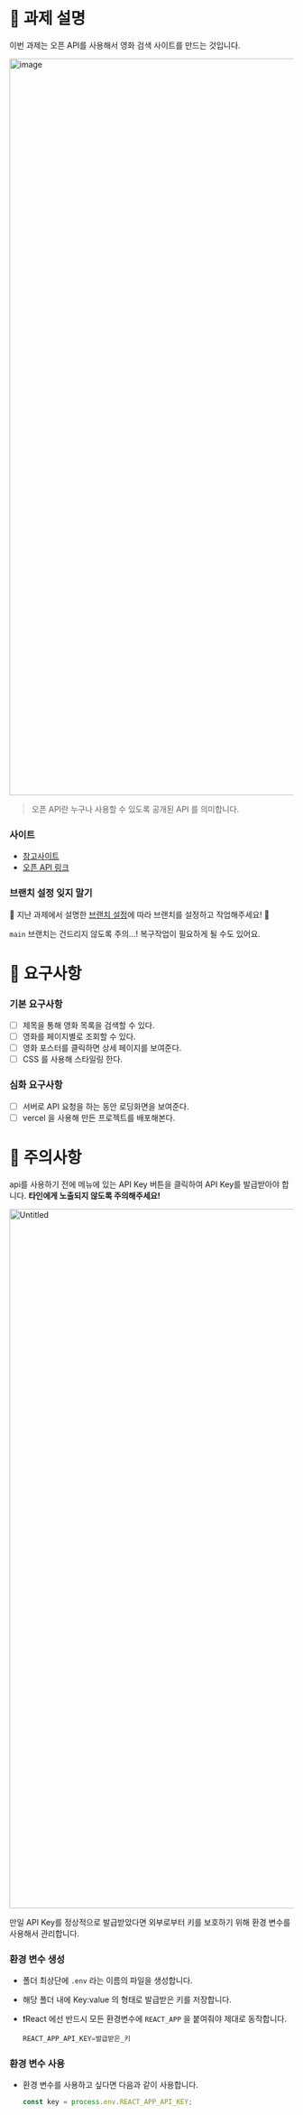 # 🍿 과제 설명
이번 과제는 오픈 API를 사용해서 영화 검색 사이트를 만드는 것입니다. 

<img width="1306" alt="image" src="https://github.com/Likelion-PNU-FE/React_Movie_Search/assets/80307321/bc1e1f52-837e-4e6f-8bda-4adb50f8bed3">

> 오픈 API란 누구나 사용할 수 있도록 공개된 API 를 의미합니다.

### 사이트
- [참고사이트](https://fedc-4-11-vue-rose.vercel.app)
- [오픈 API 링크](https://omdbapi.com)


### 브랜치 설정 잊지 말기
🚨 지난 과제에서 설명한 [브랜치 설정](https://github.com/Likelion-PNU-FE/React_Basic/blob/main/README.md)에 따라 브랜치를 설정하고 작업해주세요! 🚨

`main` 브랜치는 건드리지 않도록 주의...! 복구작업이 필요하게 될 수도 있어요. 


# 🍿 요구사항

### 기본 요구사항
- [ ]  제목을 통해 영화 목록을 검색할 수 있다.
- [ ]  영화를 페이지별로 조회할 수 있다.
- [ ]  영화 포스터를 클릭하면 상세 페이지를 보여준다.
- [ ]  CSS 를 사용해 스타일링 한다.

### 심화 요구사항
- [ ]  서버로 API 요청을 하는 동안 로딩화면을 보여준다.
- [ ]  vercel 을 사용해 만든 프로젝트를 배포해본다.

# 🍿 주의사항

api를 사용하기 전에 메뉴에 있는 API Key 버튼을 클릭하여 API Key를 발급받아야 합니다. **타인에게 노출되지 않도록 주의해주세요!**

<img width="1240" alt="Untitled" src="https://github.com/Likelion-PNU-FE/React_Movie_Search/assets/80307321/d2c1de7b-7ebf-410a-8f99-26a270411c79">

만일 API Key를 정상적으로 발급받았다면 외부로부터 키를 보호하기 위해 환경 변수를 사용해서 관리합니다.

### 환경 변수 생성

- 폴더 최상단에 `.env` 라는 이름의 파일을 생성합니다.
- 해당 폴더 내에 Key:value 의 형태로 발급받은 키를 저장합니다.
- ❗React 에선 반드시 모든 환경변수에 `REACT_APP` 을 붙여줘야 제대로 동작합니다.
    
    ```jsx
    REACT_APP_API_KEY=발급받은_키
    ```
    

### 환경 변수 사용

- 환경 변수를 사용하고 싶다면 다음과 같이 사용합니다.
    
    ```jsx
    const key = process.env.REACT_APP_API_KEY;
    ```
